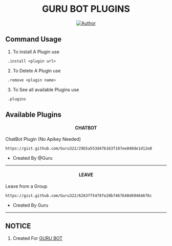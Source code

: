 <h1 align="center"> GURU BOT PLUGINS </h1>

<p align="center">
<a href="https://github.com/Guru322/EXTERNAL-PLUGINS"><img title="Author" src="https://img.shields.io/badge/GURU BOT-PLUGINS-black?style=for-the-badge&logo=Github"></a>
<p/>

 ##  Command Usage

 1. To install A Plugin use 
 ```SH
  .install <plugin url>
 ```
2. To Delete A Plugin use
 ```SH
  .remove <plugin name>
 ```
3. To See all available Plugins use
 ```SH
  .plugins
 ```



## Available Plugins

<h4 align="center"> CHATBOT </h1>

ChatBot Plugin (No Apikey Needed)
```
https://gist.github.com/Guru322/29b5a553d47b163f187ee840de1d12e8
```
- Created By @Guru
---

<h4 align="center"> LEAVE </h1>

Leave from a Group
```
https://gist.github.com/Guru322/6263ff5478fe20b7467648d694646f6c
```
- Created By Guru
---


## NOTICE

1. Created For [GURU BOT](https://github.com/Guru322/GURU-BOT)


